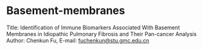 # Basement-membranes
Title: Identification of Immune Biomarkers Associated With Basement Membranes in Idiopathic Pulmonary Fibrosis and Their Pan-cancer Analysis                        Author: Chenkun Fu, E-mail: fuchenkun@stu.gmc.edu.cn
